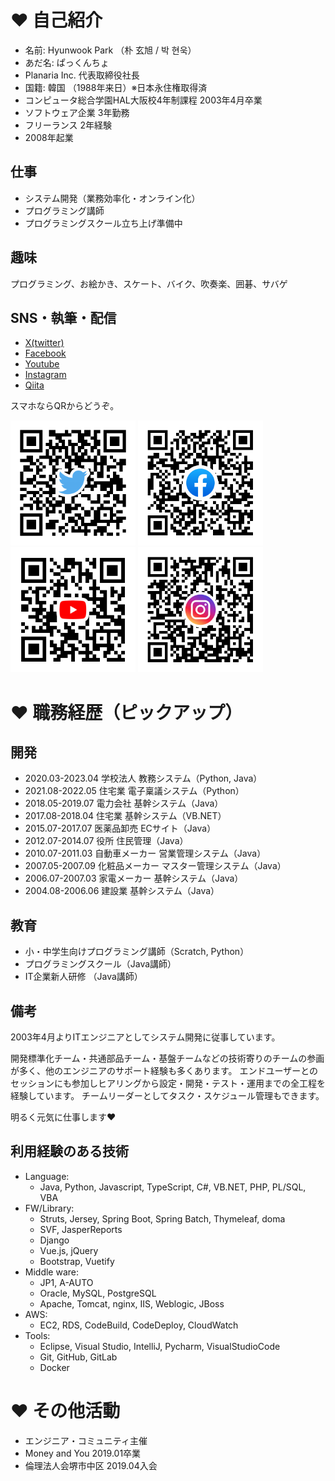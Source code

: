 # ❤ 自己紹介

- 名前: Hyunwook Park （朴 玄旭 / 박 현욱）
- あだ名: ぱっくんちょ
- Planaria Inc. 代表取締役社長
- 国籍: 韓国 （1988年来日）※日本永住権取得済
- コンピュータ総合学園HAL大阪校4年制課程 2003年4月卒業
- ソフトウェア企業 3年勤務
- フリーランス 2年経験
- 2008年起業

## 仕事

- システム開発（業務効率化・オンライン化）
- プログラミング講師
- プログラミングスクール立ち上げ準備中

## 趣味

プログラミング、お絵かき、スケート、バイク、吹奏楽、囲碁、サバゲ

## SNS・執筆・配信

- [X(twitter)](https://twitter.com/pakhuncho)
- [Facebook](https://www.facebook.com/hyunwook.park.146)
- [Youtube](https://www.youtube.com/user/ppafe)
- [Instagram](https://www.instagram.com/pakhuncho/)
- [Qiita](https://qiita.com/HyunwookPark)

スマホならQRからどうぞ。

<img src="img/hyunwookpark_twitter.png" width="200"> <img src="img/hyunwookpark_facebook.png" width="200"> <img src="img/hyunwookpark_youtube.png" width="200"> <img src="img/hyunwookpark_instagram.png" width="200">


# ❤ 職務経歴（ピックアップ）

## 開発

- 2020.03-2023.04 学校法人 教務システム（Python, Java）
- 2021.08-2022.05 住宅業 電子稟議システム（Python）
- 2018.05-2019.07 電力会社 基幹システム（Java）
- 2017.08-2018.04 住宅業 基幹システム（VB.NET）
- 2015.07-2017.07 医薬品卸売 ECサイト（Java）
- 2012.07-2014.07 役所 住民管理（Java）
- 2010.07-2011.03 自動車メーカー 営業管理システム（Java）
- 2007.05-2007.09 化粧品メーカー マスター管理システム（Java）
- 2006.07-2007.03 家電メーカー 基幹システム（Java）
- 2004.08-2006.06 建設業 基幹システム（Java）

## 教育

- 小・中学生向けプログラミング講師（Scratch, Python）
- プログラミングスクール（Java講師）
- IT企業新人研修 （Java講師）

## 備考

2003年4月よりITエンジニアとしてシステム開発に従事しています。

開発標準化チーム・共通部品チーム・基盤チームなどの技術寄りのチームの参画が多く、他のエンジニアのサポート経験も多くあります。
エンドユーザーとのセッションにも参加しヒアリングから設定・開発・テスト・運用までの全工程を経験しています。
チームリーダーとしてタスク・スケジュール管理もできます。

明るく元気に仕事します❤

## 利用経験のある技術

- Language:
    - Java, Python, Javascript, TypeScript, C#, VB.NET, PHP, PL/SQL, VBA
- FW/Library:
    - Struts, Jersey, Spring Boot, Spring Batch, Thymeleaf, doma
    - SVF, JasperReports
    - Django
    - Vue.js, jQuery
    - Bootstrap, Vuetify
- Middle ware:
    - JP1, A-AUTO
    - Oracle, MySQL, PostgreSQL
    - Apache, Tomcat, nginx, IIS, Weblogic, JBoss
- AWS:
    - EC2, RDS, CodeBuild, CodeDeploy, CloudWatch
- Tools:
    - Eclipse, Visual Studio, IntelliJ, Pycharm, VisualStudioCode
    - Git, GitHub, GitLab
    - Docker

# ❤ その他活動

- エンジニア・コミュニティ主催
- Money and You 2019.01卒業
- 倫理法人会堺市中区 2019.04入会

<!--
**HyunwookPark/HyunwookPark** is a ✨ _special_ ✨ repository because its `README.md` (this file) appears on your GitHub profile.

Here are some ideas to get you started:

- 🔭 I’m currently working on ...
- 🌱 I’m currently learning ...
- 👯 I’m looking to collaborate on ...
- 🤔 I’m looking for help with ...
- 💬 Ask me about ...
- 📫 How to reach me: ...
- 😄 Pronouns: ...
- ⚡ Fun fact: ...
-->
